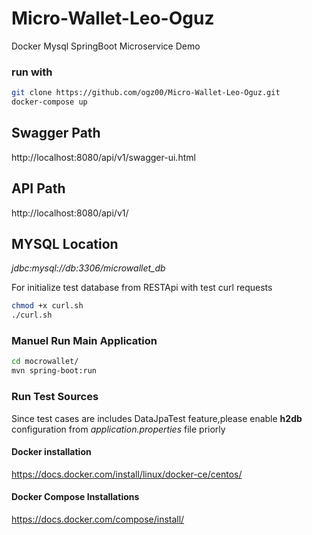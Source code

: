 # Micro-Wallet-Leo-Oguz
Docker Mysql SpringBoot Microservice Demo

### run with
```bash
git clone https://github.com/ogz00/Micro-Wallet-Leo-Oguz.git
docker-compose up
```

## Swagger Path
http://localhost:8080/api/v1/swagger-ui.html

## API Path
http://localhost:8080/api/v1/

## MYSQL Location
*jdbc:mysql://db:3306/microwallet_db*

For initialize test database from RESTApi with test curl requests 
```bash
chmod +x curl.sh
./curl.sh
```

### Manuel Run Main Application
```bash
cd mocrowallet/
mvn spring-boot:run
```

### Run Test Sources

Since test cases are includes DataJpaTest feature,please enable **h2db** configuration from *application.properties* file priorly

#### Docker installation
https://docs.docker.com/install/linux/docker-ce/centos/

#### Docker Compose Installations
https://docs.docker.com/compose/install/
